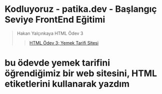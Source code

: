 # Kodluyoruz - patika.dev - Başlangıç Seviye FrontEnd Eğitimi

> Hakan Yalçınkaya HTML Ödev 3
>
> > [HTML Ödev 3; Yemek Tarifi Sitesi](https://app.patika.dev/moduller/html/html-odev3)

# bu ödevde yemek tarifini öğrendiğimiz bir web sitesini, HTML etiketlerini kullanarak yazdım
